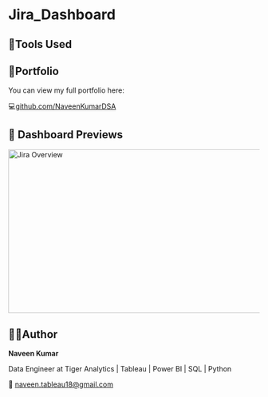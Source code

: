 # Jira_Dashboard

 <h2>🔧Tools Used </h2>

<h2>🔗Portfolio </h2>
You can view my full portfolio here:

💻[github.com/NaveenKumarDSA](https://github.com/NaveenKumarDSA)

 <h2>📸 Dashboard Previews</h2>

<img width="577" height="328" alt="Jira Overview" src="https://github.com/user-attachments/assets/f8d176e9-e965-4bf9-9e4b-5303d0cfbdd2" />

<h2>🧑‍💼Author </h2>


**Naveen Kumar**

Data Engineer at Tiger Analytics | Tableau | Power BI | SQL | Python

📧 naveen.tableau18@gmail.com
